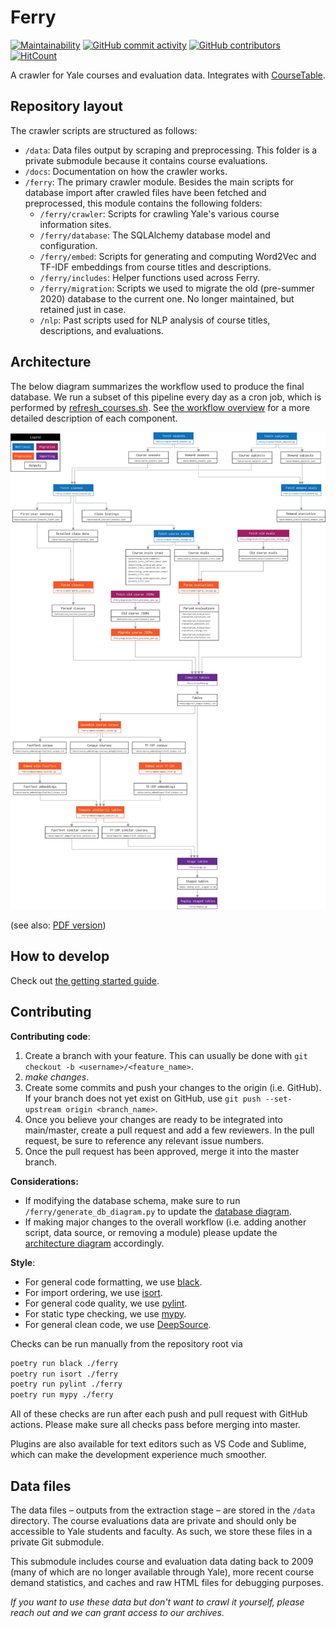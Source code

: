 # Ferry
[![Maintainability](https://api.codeclimate.com/v1/badges/5f6f9f67a8ee990c41c3/maintainability)](https://codeclimate.com/github/coursetable/ferry/maintainability) 
[![GitHub commit activity](https://img.shields.io/github/commit-activity/m/coursetable/ferry?style=flat-square)](https://github.com/coursetable/ferry/pulls)
[![GitHub contributors](https://img.shields.io/github/contributors/coursetable/ferry?style=flat-square)](https://github.com/coursetable/ferry/graphs/contributors)
[![HitCount](http://hits.dwyl.com/coursetable/coursetable.svg)](http://hits.dwyl.com/coursetable/coursetable)

A crawler for Yale courses and evaluation data. Integrates with [CourseTable](https://github.com/coursetable/coursetable).

## Repository layout

The crawler scripts are structured as follows:

- `/data`: Data files output by scraping and preprocessing. This folder is a private submodule because it contains course evaluations.
- `/docs`: Documentation on how the crawler works.
- `/ferry`: The primary crawler module. Besides the main scripts for database import after crawled files have been fetched and preprocessed, this module contains the following folders:
  - `/ferry/crawler`: Scripts for crawling Yale's various course information sites.
  - `/ferry/database`: The SQLAlchemy database model and configuration.
  - `/ferry/embed`: Scripts for generating and computing Word2Vec and TF-IDF embeddings from course titles and descriptions.
  - `/ferry/includes`: Helper functions used across Ferry.
  - `/ferry/migration`: Scripts we used to migrate the old (pre-summer 2020) database to the current one. No longer maintained, but retained just in case.
  - `/nlp`: Past scripts used for NLP analysis of course titles, descriptions, and evaluations.

## Architecture

The below diagram summarizes the workflow used to produce the final database. We run a subset of this pipeline every day as a cron job, which is performed by [refresh_courses.sh](refresh_courses.sh). See [the workflow overview](docs/0_workflow.md) for a more detailed description of each component.

![architecture](./docs/architecture.png)

(see also: [PDF version](./docs/architecture.pdf))

## How to develop

Check out [the getting started guide](docs/getting_started.md).

## Contributing

**Contributing code**:

1. Create a branch with your feature. This can usually be done with `git checkout -b <username>/<feature_name>`.
2. _make changes_.
3. Create some commits and push your changes to the origin (i.e. GitHub). If your branch does not yet exist on GitHub, use `git push --set-upstream origin <branch_name>`.
4. Once you believe your changes are ready to be integrated into main/master, create a pull request and add a few reviewers. In the pull request, be sure to reference any relevant issue numbers.
5. Once the pull request has been approved, merge it into the master branch.

**Considerations:**

- If modifying the database schema, make sure to run `/ferry/generate_db_diagram.py` to update the [database diagram](docs/db_diagram.png).
- If making major changes to the overall workflow (i.e. adding another script, data source, or removing a module) please update the [architecture diagram](docs/architecture.pdf) accordingly.

**Style**:

- For general code formatting, we use [black](https://github.com/psf/black).
- For import ordering, we use [isort](https://github.com/PyCQA/isort).
- For general code quality, we use [pylint](https://github.com/PyCQA/pylint).
- For static type checking, we use [mypy](http://mypy-lang.org/).
- For general clean code, we use [DeepSource](https://deepsource.io/).

Checks can be run manually from the repository root via

```bash
poetry run black ./ferry
poetry run isort ./ferry
poetry run pylint ./ferry
poetry run mypy ./ferry
```

All of these checks are run after each push and pull request with GitHub actions. Please make sure all checks pass before merging into master.

Plugins are also available for text editors such as VS Code and Sublime, which can make the development experience much smoother.

## Data files

The data files – outputs from the extraction stage – are stored in the `/data` directory.
The course evaluations data are private and should only be accessible to Yale students and faculty. As such, we store these files in a private Git submodule.

This submodule includes course and evaluation data dating back to 2009 (many of which are no longer available through Yale), more recent course demand statistics, and caches and raw HTML files for debugging purposes.

_If you want to use these data but don't want to crawl it yourself, please reach out and we can grant access to our archives._

